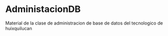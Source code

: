# AdministacionDB
Material de la clase de administracion de base de datos del tecnologico de huixquilucan
